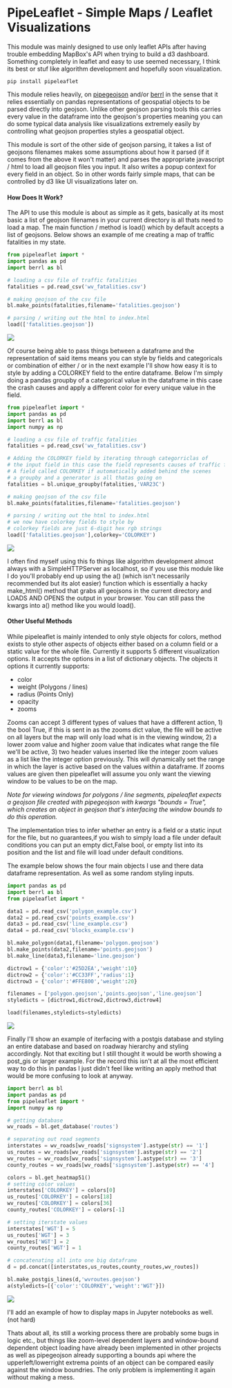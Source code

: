 # PipeLeaflet - Simple Maps / Leaflet Visualizations 

This module was  mainly designed to use only leaflet APIs after having trouble embedding MapBox's API when trying to build a d3 dashboard. Something completely in leaflet and easy to use seemed necessary, I think its best or stuf like algorithm development and hopefully soon visualization. 

```
pip install pipeleaflet
```

This module relies heavily, on [pipegeojson](https://github.com/murphy214/pipegeojson) and/or [berrl](https://github.com/murphy214/berrl) in the sense that it relies essentially on pandas representations of geospatial objects to be parsed directly into geojson. Unlike other geojson parsing tools this carries every value in the dataframe into the geojson's properties meaning you can do some typical data analysis like visualizations extremely easily by controlling what geojson properties styles a geospatial object. 

This module is sort of the other side of geojson parsing, it takes a list of geojsons filenames makes some assumptions about how it parsed (if it comes from the above it won't matter) and parses the appropriate javascript / html to load all geojson files you input. It also writes a popup context for every field in an object. So in other words fairly simple maps, that can be controlled by d3 like UI visualizations later on. 

#### How Does It Work?
The API to use this module is about as simple as it gets, basically at its most basic a list of geojson filenames in your current directory is all thats need to load a map. The main function / method is load() which by default accepts a list of geojsons. Below shows an example of me creating a map of traffic fatalities in my state. 

```Python
from pipeleaflet import *
import pandas as pd
import berrl as bl

# loading a csv file of traffic fatalities
fatalities = pd.read_csv('wv_fatalities.csv')

# making geojson of the csv file
bl.make_points(fatalities,filename='fatalities.geojson')

# parsing / writing out the html to index.html
load(['fatalities.geojson'])
```

![](https://cloud.githubusercontent.com/assets/10904982/18152204/29826368-6fc2-11e6-9e01-2c3304ad715a.png)

Of course being able to pass things between a dataframe and the representation of said items means you can style by fields and categoricals or combination of either / or in the next example I'll show how easy it is to style by adding a COLORKEY field to the entire dataframe. Below I'm simply doing a pandas groupby of a categorical value in the dataframe in this case the crash causes and apply a different color for every unique value in the field. 

```Python
from pipeleaflet import *
import pandas as pd
import berrl as bl
import numpy as np

# loading a csv file of traffic fatalities
fatalities = pd.read_csv('wv_fatalities.csv')

# Adding the COLORKEY field by iterating through categorriclas of
# the input field in this case the field represents causes of traffic fatalities
# A field called COLORKEY if automatically added behind the scenes
# a groupby and a generator is all thatas going on 
fatalities = bl.unique_groupby(fatalities,'VAR23C')

# making geojson of the csv file
bl.make_points(fatalities,filename='fatalities.geojson')

# parsing / writing out the html to index.html
# we now have colorkey fields to style by 
# colorkey fields are just 6-digit hex rgb strings 
load(['fatalities.geojson'],colorkey='COLORKEY')
```
![](https://cloud.githubusercontent.com/assets/10904982/18152205/298e14f6-6fc2-11e6-9b46-953ceac4cf69.png)

I often find myself using this fo things like algorithm development almost always with a SimpleHTTPServer as localhost, so if you use this module like I do you'll probably end up using the a() (which isn't necessarily recommended but its alot easier) function which is essentially a hacky make_html() method that grabs all geojsons in the current directory and LOADS AND OPENS the output in your browser. You can still pass the kwargs into a() method like you would load().

#### Other Useful Methods 
While pipeleaflet is mainly intended to only style objects for colors, method exists to style other aspects of objects either based on a column field or a static value for the whole file. Currently it supports 5 different visualization options. It accepts the options in a list of dictionary objects.
The objects it options it currently supports:
* color
* weight (Polygons / lines)
* radius (Points Only)
* opacity
* zooms

Zooms can accept 3 different types of values that have a different action, 1) the bool True, if this is sent in as the zooms dict value, the file will be active on all layers but the map will only load what is in the viewing window, 2) a lower zoom value and higher zoom value that indicates what range the file we'll be active, 3) two header values inserted like the integer zoom values as a list like the integer option previously. This will dynamically set the range in which the layer is active based on the values within a dataframe. If zooms values are given then pipeleaflet will assume you only want the viewing window to be values to be on the map. 

*Note for viewing windows for polygons / line segments, pipeleaflet expects a geojson file created with pipegeojson with kwargs "bounds = True", which creates an object in geojson that's interfacing the window bounds to do this operation.*

The implementation tries to infer whether an entry is a field or a static input for the file, but no guarantees,if you wish to simply load a file under default conditions you can put an empty dict,False bool, or empty list into its position and the list and file will load under default conditions.

The example below shows the four main objects I use and there data dataframe representation. As well as some random styling inputs. 

```Python
import pandas as pd
import berrl as bl
from pipeleaflet import *

data1 = pd.read_csv('polygon_example.csv')
data2 = pd.read_csv('points_example.csv')
data3 = pd.read_csv('line_example.csv')
data4 = pd.read_csv('blocks_example.csv')

bl.make_polygon(data1,filename='polygon.geojson')
bl.make_points(data2,filename='points.geojson')
bl.make_line(data3,filename='line.geojson')

dictrow1 = {'color':'#25D2EA','weight':10}
dictrow2 = {'color':'#CC33FF','radius':1}
dictrow3 = {'color':'#FFE800','weight':20}

filenames = ['polygon.geojson','points.geojson','line.geojson']
styledicts = [dictrow1,dictrow2,dictrow3,dictrow4]

load(filenames,styledicts=styledicts)
```

![](https://cloud.githubusercontent.com/assets/10904982/18152206/29932f7c-6fc2-11e6-972f-1a5f3488913b.png)

Finally I'll show an example of iterfacing with a postgis database and styling an entire database and based on roadway hierarchy and styling accordingly. Not that exciting but I still thought it would be worth showing a post_gis or larger example. For the record this isn't at all the most efficient way to do this in pandas I just didn't feel like writing an apply method that would be more confusing to look at anyway. 

```Python
import berrl as bl
import pandas as pd
from pipeleaflet import *
import numpy as np

# getting database
wv_roads = bl.get_database('routes')

# separating out road segments
interstates = wv_roads[wv_roads['signsystem'].astype(str) == '1']
us_routes = wv_roads[wv_roads['signsystem'].astype(str) == '2']
wv_routes = wv_roads[wv_roads['signsystem'].astype(str) == '3']
county_routes = wv_roads[wv_roads['signsystem'].astype(str) == '4']

colors = bl.get_heatmap51()
# setting color values
interstates['COLORKEY'] = colors[0]
us_routes['COLORKEY'] = colors[18]
wv_routes['COLORKEY'] = colors[36]
county_routes['COLORKEY'] = colors[-1]

# setting iterstate values
interstates['WGT'] = 5
us_routes['WGT'] = 3
wv_routes['WGT'] = 2
county_routes['WGT'] = 1

# concatenating all into one big dataframe
d = pd.concat([interstates,us_routes,county_routes,wv_routes])

bl.make_postgis_lines(d,'wvroutes.geojson')
a(styledicts=[{'color':'COLORKEY','weight':'WGT'}])
```

![](https://cloud.githubusercontent.com/assets/10904982/18152408/98868efa-6fc3-11e6-9750-3a49c40710a7.png)

I'll add an example of how to display maps in Jupyter notebooks as well. (not hard)

Thats about all, its still a working process there are probably some bugs in logic etc., but things like zoom-level dependent layers and window-bound dependent object loading have already been implemented in other projects as well as pipegeojson already supporting a bounds api where the upperleft/lowerright extrema points of an object can be compared easily against the window boundries. The only problem is implementing it again without making a mess.  
